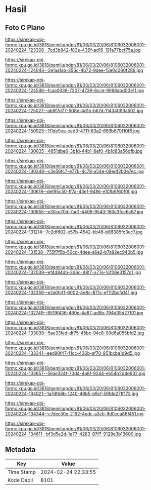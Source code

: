 # Hasil

## Foto C Plano

https://sirekap-obj-formc.kpu.go.id/3818/pemilu/pdpr/81/06/03/20/06/8106032006001-20240224-123308--7cd3b842-f83e-436f-ad16-191a77bcf75a.jpg

https://sirekap-obj-formc.kpu.go.id/3818/pemilu/pdpr/81/06/03/20/06/8106032006001-20240224-124046--2e1aa1ab-356c-4b72-9dee-f3e0d060f289.jpg

https://sirekap-obj-formc.kpu.go.id/3818/pemilu/pdpr/81/06/03/20/06/8106032006001-20240224-124546--fcaa0036-7207-4739-8cce-9968abd00e11.jpg

https://sirekap-obj-formc.kpu.go.id/3818/pemilu/pdpr/81/06/03/20/06/8106032006001-20240224-125027--ab9f7d77-508e-4d1b-b67d-11434093a502.jpg

https://sirekap-obj-formc.kpu.go.id/3818/pemilu/pdpr/81/06/03/20/06/8106032006001-20240224-150923--1f1de9ea-ced3-4711-83a2-689b679f10f6.jpg

https://sirekap-obj-formc.kpu.go.id/3818/pemilu/pdpr/81/06/03/20/06/8106032006001-20240224-130035--4851dbe6-3b1d-44b1-8ef0-4b1d83a56dfb.jpg

https://sirekap-obj-formc.kpu.go.id/3818/pemilu/pdpr/81/06/03/20/06/8106032006001-20240224-130349--c3e56fc7-e77b-4c78-a54e-09edf2b3e7ec.jpg

https://sirekap-obj-formc.kpu.go.id/3818/pemilu/pdpr/81/06/03/20/06/8106032006001-20240224-130618--def95c50-ff7a-43ef-9486-e10fb6f60f0f.jpg

https://sirekap-obj-formc.kpu.go.id/3818/pemilu/pdpr/81/06/03/20/06/8106032006001-20240224-130855--e30ce70d-7ad1-4409-9543-160c3fcc6c67.jpg

https://sirekap-obj-formc.kpu.go.id/3818/pemilu/pdpr/81/06/03/20/06/8106032006001-20240224-131214--7c2df602-e57b-4542-bb46-b88385fc3ec7.jpg

https://sirekap-obj-formc.kpu.go.id/3818/pemilu/pdpr/81/06/03/20/06/8106032006001-20240224-131538--755f7f5b-50cd-4dee-a6e2-b7a82ec940b5.jpg

https://sirekap-obj-formc.kpu.go.id/3818/pemilu/pdpr/81/06/03/20/06/8106032006001-20240224-132039--ef4484db-3d6c-48f7-a77e-1cf06e3157d1.jpg

https://sirekap-obj-formc.kpu.go.id/3818/pemilu/pdpr/81/06/03/20/06/8106032006001-20240224-132359--e2a0fcf1-6002-4e8c-871c-ef112bcfa141.jpg

https://sirekap-obj-formc.kpu.go.id/3818/pemilu/pdpr/81/06/03/20/06/8106032006001-20240224-132749--8519f436-460e-4a87-ad5b-794d35d27101.jpg

https://sirekap-obj-formc.kpu.go.id/3818/pemilu/pdpr/81/06/03/20/06/8106032006001-20240224-133038--5ae33fed-df75-45bc-94c8-00d6a055bfd2.jpg

https://sirekap-obj-formc.kpu.go.id/3818/pemilu/pdpr/81/06/03/20/06/8106032006001-20240224-133341--eed90f47-f1cc-436b-af70-951bcba1d9d5.jpg

https://sirekap-obj-formc.kpu.go.id/3818/pemilu/pdpr/81/06/03/20/06/8106032006001-20240224-133657--56ae324f-70d4-4a8f-9244-eb54b2d4e932.jpg

https://sirekap-obj-formc.kpu.go.id/3818/pemilu/pdpr/81/06/03/20/06/8106032006001-20240224-134021--1a7dfb6b-1240-46b5-b9cf-59fdd27ff173.jpg

https://sirekap-obj-formc.kpu.go.id/3818/pemilu/pdpr/81/06/03/20/06/8106032006001-20240224-134344--c7dec50e-2192-4edc-a3cb-8d0cca86f451.jpg

https://sirekap-obj-formc.kpu.go.id/3818/pemilu/pdpr/81/06/03/20/06/8106032006001-20240224-134611--bf3d5e2d-1e77-4283-87f7-9129e3b13600.jpg


## Metadata

| Key        | Value               |
| ---------- | ------------------- |
| Time Stamp | 2024-02-24 22:33:55 |
| Kode Dapil | 8101                |



